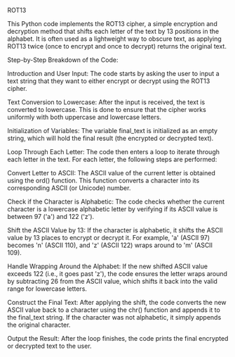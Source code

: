 ROT13

This Python code implements the ROT13 cipher, a simple encryption and decryption method that shifts each letter of the text by 13 positions in the alphabet. 
It is often used as a lightweight way to obscure text, as applying ROT13 twice (once to encrypt and once to decrypt) returns the original text.

Step-by-Step Breakdown of the Code:

Introduction and User Input: The code starts by asking the user to input a text string that they want to either encrypt or decrypt using the ROT13 cipher.

Text Conversion to Lowercase: After the input is received, the text is converted to lowercase. This is done to ensure that the cipher works uniformly with both uppercase and lowercase letters.

Initialization of Variables: The variable final_text is initialized as an empty string, which will hold the final result (the encrypted or decrypted text).

Loop Through Each Letter: The code then enters a loop to iterate through each letter in the text. For each letter, the following steps are performed:

Convert Letter to ASCII: The ASCII value of the current letter is obtained using the ord() function. This function converts a character into its corresponding ASCII (or Unicode) number.

Check if the Character is Alphabetic: The code checks whether the current character is a lowercase alphabetic letter by verifying if its ASCII value is between 97 ('a') and 122 ('z').

Shift the ASCII Value by 13: If the character is alphabetic, it shifts the ASCII value by 13 places to encrypt or decrypt it. For example, 'a' (ASCII 97) becomes 'n' (ASCII 110), and 'z' (ASCII 122) wraps around to 'm' (ASCII 109).

Handle Wrapping Around the Alphabet: If the new shifted ASCII value exceeds 122 (i.e., it goes past 'z'), the code ensures the letter wraps around by subtracting 26 from the ASCII value, which shifts it back into the valid range for lowercase letters.

Construct the Final Text: After applying the shift, the code converts the new ASCII value back to a character using the chr() function and appends it to the final_text string. If the character was not alphabetic, it simply appends the original character.

Output the Result: After the loop finishes, the code prints the final encrypted or decrypted text to the user.
